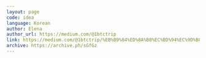 ```yaml
---
layout: page
code: idea
language: Korean
author: Elena
author_url: https://medium.com/@1btctrip
link: https://medium.com/@1btctrip/%EB%B9%84%ED%8A%B8%EC%BD%94%EC%9D%B8%EC%9D%80-%EC%95%84%EC%9D%B4%EB%94%94%EC%96%B4%EB%8B%A4-eae5522c26c4
archive: https://archive.ph/sGfGz
---
```


